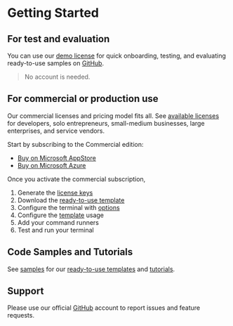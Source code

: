 # Getting Started

## For test and evaluation
You can use our [demo license](https://docs.perpetualintelligence.com/articles/pi-demo/intro.html) for quick onboarding, testing, and evaluating ready-to-use samples on [GitHub](https://github.com/perpetualintelligence/docs/tree/main/samples).

> No account is needed.

## For commercial or production use
Our commercial licenses and pricing model fits all. See [available licenses](licensing/intro.md) for developers, solo entrepreneurs, small-medium businesses, large enterprises, and service vendors.

Start by subscribing to the Commercial edition:
- [Buy on Microsoft AppStore](../buying/buyonmsappsource.md)
- [Buy on Microsoft Azure](../buying/buyonmsazure.md)

Once you activate the commercial subscription, 
1. Generate the [license keys](licensing/licensekeys.md)
2. Download the [ready-to-use template](https://github.com/perpetualintelligence/docs/tree/main/samples/templates/pi-cli)
3. Configure the terminal with [options](options.md)
4. Configure the [template](templates.md) usage
5. Add your command runners
6. Test and run your terminal

## Code Samples and Tutorials
See [samples](../samples.md) for our [ready-to-use templates](https://github.com/perpetualintelligence/docs/tree/main/samples/templates/pi-cli) and [tutorials](https://github.com/perpetualintelligence/docs/tree/main/samples/tutorials/pi-cli).

## Support
Please use our official [GitHub](https://github.com/perpetualintelligence/terminal/issues) account to report issues and feature requests.

